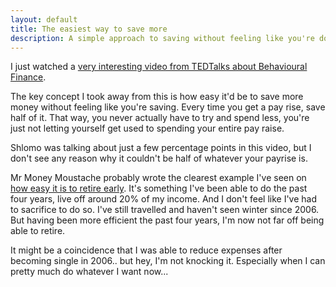 ```yaml
---
layout: default
title: The easiest way to save more
description: A simple approach to saving without feeling like you're doing without
---
```

I just watched a [very interesting video from TEDTalks about Behavioural Finance](http://www.youtube.com/embed/gzcw_02ZB1o).

The key concept I took away from this is how easy it'd be to save more money without feeling like you're saving. Every time you get a pay rise, save half of it. That way, you never actually have to try and spend less, you're just not letting yourself get used to spending your entire pay raise.

Shlomo was talking about just a few percentage points in this video, but I don't see any reason why it couldn't be half of whatever your payrise is.

Mr Money Moustache probably wrote the clearest example I've seen on [how easy it is to retire early](http://www.mrmoneymustache.com/2012/01/13/the-shockingly-simple-math-behind-early-retirement/). It's something I've been able to do the past four years, live off around 20% of my income. And I don't feel like I've had to sacrifice to do so. I've still travelled and haven't seen winter since 2006. But having been more efficient the past four years, I'm now not far off being able to retire.

It might be a coincidence that I was able to reduce expenses after becoming single in 2006.. but hey, I'm not knocking it. Especially when I can pretty much do whatever I want now...